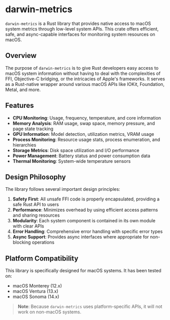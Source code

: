 # darwin-metrics

`darwin-metrics` is a Rust library that provides native access to macOS system metrics through low-level system APIs. This crate offers efficient, safe, and async-capable interfaces for monitoring system resources on macOS.

## Overview

The purpose of `darwin-metrics` is to give Rust developers easy access to macOS system information without having to deal with the complexities of FFI, Objective-C bridging, or the intricacies of Apple's frameworks. It serves as a Rust-native wrapper around various macOS APIs like IOKit, Foundation, Metal, and more.

## Features

- **CPU Monitoring**: Usage, frequency, temperature, and core information
- **Memory Analysis**: RAM usage, swap space, memory pressure, and page state tracking
- **GPU Information**: Model detection, utilization metrics, VRAM usage
- **Process Monitoring**: Resource usage stats, process enumeration, and hierarchies
- **Storage Metrics**: Disk space utilization and I/O performance
- **Power Management**: Battery status and power consumption data
- **Thermal Monitoring**: System-wide temperature sensors

## Design Philosophy

The library follows several important design principles:

1. **Safety First**: All unsafe FFI code is properly encapsulated, providing a safe Rust API to users
2. **Performance**: Minimizes overhead by using efficient access patterns and sharing resources
3. **Modularity**: Each system component is contained in its own module with clear APIs
4. **Error Handling**: Comprehensive error handling with specific error types
5. **Async Support**: Provides async interfaces where appropriate for non-blocking operations

## Platform Compatibility

This library is specifically designed for macOS systems. It has been tested on:

- macOS Monterey (12.x)
- macOS Ventura (13.x)
- macOS Sonoma (14.x)

> **Note**: Because `darwin-metrics` uses platform-specific APIs, it will not work on non-macOS systems.
